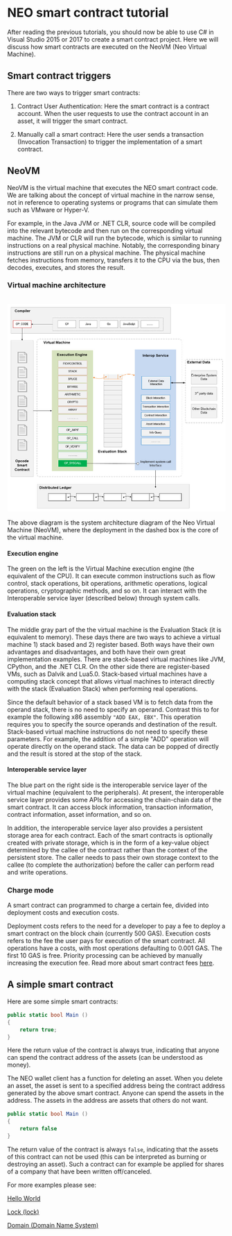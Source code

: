 # NEO smart contract tutorial

After reading the previous tutorials, you should now be able to use C# in Visual Studio 2015 or 2017 to create a smart contract project. Here we will discuss how smart contracts are executed on the NeoVM (Neo Virtual Machine).

## Smart contract triggers

There are two ways to trigger smart contracts:

1. Contract User Authentication: Here the smart contract is a contract account. When the user requests to use the contract account in an asset, it will trigger the smart contract.

2. Manually call a smart contract: Here the user sends a transaction (Invocation Transaction) to trigger the implementation of a smart contract.

## NeoVM

NeoVM is the virtual machine that executes the NEO smart contract code. We are talking about the concept of virtual machine in the narrow sense, not in reference to operating systems or programs that can simulate them such as VMware or Hyper-V.

For example, in the Java JVM or .NET CLR, source code will be compiled into the relevant bytecode and then run on the corresponding virtual machine. The JVM or CLR will run the bytecode, which is similar to running instructions on a real physical machine. Notably, the corresponding binary instructions are still run on a physical machine. The physical machine fetches instructions from memory, transfers it to the CPU via the bus, then decodes, executes, and stores the result.

### Virtual machine architecture

   ![](../../assets/neo-vm.jpg)

The above diagram is the system architecture diagram of the Neo Virtual Machine (NeoVM), where the deployment in the dashed box is the core of the virtual machine.

#### Execution engine

The green on the left is the Virtual Machine execution engine (the equivalent of the CPU). It can execute common instructions such as flow control, stack operations, bit operations, arithmetic operations, logical operations, cryptographic methods, and so on. It can interact with the Interoperable service layer (described below) through system calls.

#### Evaluation stack

The middle gray part of the the virtual machine is the Evaluation Stack (it is equivalent to memory). These days there are two ways to achieve a virtual machine 1) stack based and 2) register based. Both ways have their own advantages and disadvantages, and both have their own great implementation examples. There are stack-based virtual machines like JVM, CPython, and the .NET CLR. On the other side there are register-based VMs, such as Dalvik and Lua5.0. Stack-based virtual machines have a computing stack concept that allows virtual machines to interact directly with the stack (Evaluation Stack) when performing real operations.

Since the default behavior of a stack based VM is to fetch data from the operand stack, there is no need to specify an operand. Contrast this to for example the following x86 assembly `"ADD EAX, EBX"`. This operation requires you to specify the source operands and destination of the result. Stack-based virtual machine instructions do not need to specify these parameters. For example, the addition of a simple "ADD" operation will operate directly on the operand stack. The data can be popped of directly and the result is stored at the stop of the stack.

#### Interoperable service layer

The blue part on the right side is the interoperable service layer of the virtual machine (equivalent to the peripherals). At present, the interoperable service layer provides some APIs for accessing the chain-chain data of the smart contract. It can access block information, transaction information, contract information, asset information, and so on.

In addition, the interoperable service layer also provides a persistent storage area for each contract. Each of the smart contracts is optionally created with private storage, which is in the form of a key-value object determined by the callee of the contract rather than the context of the persistent store. The caller needs to pass their own storage context to the callee (to complete the authorization) before the caller can perform read and write operations.

### Charge mode

A smart contract can programmed to charge a certain fee, divided into deployment costs and execution costs.

Deployment costs refers to the need for a developer to pay a fee to deploy a smart contract on the block chain (currently 500 GAS). Execution costs refers to the fee the user pays for execution of the smart contract. All operations have a costs, with most operations defaulting to 0.001 GAS. The first 10 GAS is free. Priority processing can be achieved by manually increasing the execution fee. Read more about smart contract fees [here](systemfees.md#smart-contract-fees).

## A simple smart contract

Here are some simple smart contracts:

```c#
public static bool Main ()
{
    return true;
}
```

Here the return value of the contract is always true, indicating that anyone can spend the contract address of the assets (can be understood as money).

The NEO wallet client has a function for deleting an asset. When you delete an asset, the asset is sent to a specified address being the contract address generated by the above smart contract. Anyone can spend the assets in the address. The assets in the address are assets that others do not want.

```c#
public static bool Main ()
{
    return false
}
```

The return value of the contract is always `false`, indicating that the assets of this contract can not be used (this can be interpreted as burning or destroying an asset). Such a contract can for example be applied for shares of a company that have  been written off/canceled.

For more examples please see:

[Hello World](tutorial/HelloWorld.md)

[Lock (lock)](tutorial/lock.md)

[Domain (Domain Name System)](tutorial/Domain.md)
